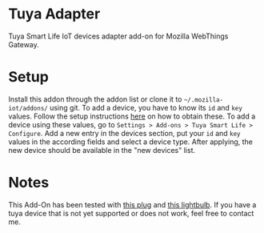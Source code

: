 # Tuya Adapter
Tuya Smart Life IoT devices adapter add-on for Mozilla WebThings Gateway.

# Setup
Install this addon through the addon list or clone it to `~/.mozilla-iot/addons/` using git. To add a device, you have to know its `id` and `key` values. Follow the setup instructions <a href='https://github.com/codetheweb/tuyapi/blob/master/docs/SETUP.md'>here</a> on how to obtain these.
To add a device using these values, go to `Settings > Add-ons > Tuya Smart Life > Configure`. Add a new entry in the devices section, put your `id` and `key` values in the according fields and select a device type. After applying, the new device should be available in the "new devices" list.

# Notes
This Add-On has been tested with <a href='https://www.amazon.de/dp/B07D5V139R/ref=pe_3044161_185740101_TE_item'>this plug</a> and <a href='https://www.amazon.de/dp/B07SPBMCC7/ref=pe_3044161_189395811_TE_SCE_dp_1'>this lightbulb</a>. If you have a tuya device that is not yet supported or does not work, feel free to contact me.
